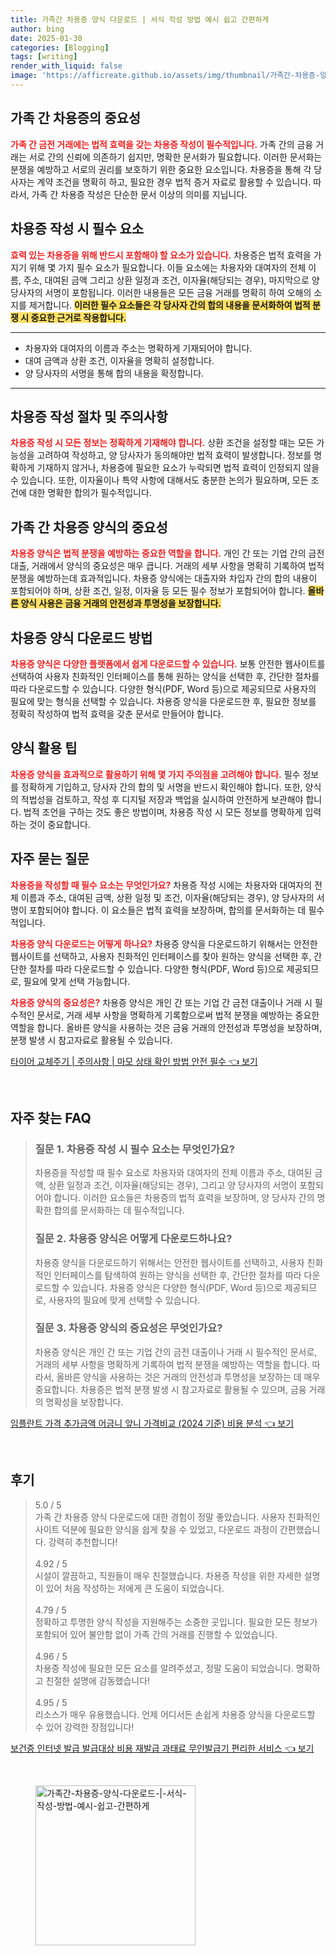```yaml
---
title: 가족간 차용증 양식 다운로드 | 서식 작성 방법 예시 쉽고 간편하게
author: bing
date: 2025-01-30
categories: [Blogging]
tags: [writing]
render_with_liquid: false
image: 'https://afficreate.github.io/assets/img/thumbnail/가족간-차용증-양식-다운로드-|-서식-작성-방법-예시-쉽고-간편하게.webp'
---
```



<h2 id='가족 간 차용증의 중요성'>가족 간 차용증의 중요성</h2>

<p><b><span style="color: #ee2323;">가족 간 금전 거래에는 법적 효력을 갖는 차용증 작성이 필수적입니다.</span></b> 가족 간의 금융 거래는 서로 간의 신뢰에 의존하기 쉽지만, 명확한 문서화가 필요합니다. 이러한 문서화는 분쟁을 예방하고 서로의 권리를 보호하기 위한 중요한 요소입니다. 차용증을 통해 각 당사자는 계약 조건을 명확히 하고, 필요한 경우 법적 증거 자료로 활용할 수 있습니다. 따라서, 가족 간 차용증 작성은 단순한 문서 이상의 의미를 지닙니다.</p>

<h2 id='차용증 작성 시 필수 요소'>차용증 작성 시 필수 요소</h2>

<p><b><span style="color: #ee2323;">효력 있는 차용증을 위해 반드시 포함해야 할 요소가 있습니다.</span></b> 차용증은 법적 효력을 가지기 위해 몇 가지 필수 요소가 필요합니다. 이들 요소에는 차용자와 대여자의 전체 이름, 주소, 대여된 금액 그리고 상환 일정과 조건, 이자율(해당되는 경우), 마지막으로 양 당사자의 서명이 포함됩니다. 이러한 내용들은 모든 금융 거래를 명확히 하여 오해의 소지를 제거합니다. <b><span style="background-color: #ffe066;">이러한 필수 요소들은 각 당사자 간의 합의 내용을 문서화하여 법적 분쟁 시 중요한 근거로 작용합니다.</span></b></p>

<hr />

<ul>
    <li>차용자와 대여자의 이름과 주소는 명확하게 기재되어야 합니다.</li>
    <li>대여 금액과 상환 조건, 이자율을 명확히 설정합니다.</li>
    <li>양 당사자의 서명을 통해 합의 내용을 확정합니다.</li>
</ul>

<hr />

<h2 id='차용증 작성 절차 및 주의사항'>차용증 작성 절차 및 주의사항</h2>

<p><b><span style="color: #ee2323;">차용증 작성 시 모든 정보는 정확하게 기재해야 합니다.</span></b> 상환 조건을 설정할 때는 모든 가능성을 고려하여 작성하고, 양 당사자가 동의해야만 법적 효력이 발생합니다. 정보를 명확하게 기재하지 않거나, 차용증에 필요한 요소가 누락되면 법적 효력이 인정되지 않을 수 있습니다. 또한, 이자율이나 특약 사항에 대해서도 충분한 논의가 필요하며, 모든 조건에 대한 명확한 합의가 필수적입니다.</p>

<h2 id='가족 간 차용증 양식의 중요성'>가족 간 차용증 양식의 중요성</h2>

<p><b><span style="color: #ee2323;">차용증 양식은 법적 분쟁을 예방하는 중요한 역할을 합니다.</span></b> 개인 간 또는 기업 간의 금전 대출, 거래에서 양식의 중요성은 매우 큽니다. 거래의 세부 사항을 명확히 기록하여 법적 분쟁을 예방하는데 효과적입니다. 차용증 양식에는 대출자와 차입자 간의 합의 내용이 포함되어야 하며, 상환 조건, 일정, 이자율 등 모든 필수 정보가 포함되어야 합니다. <b><span style="background-color: #ffe066;">올바른 양식 사용은 금융 거래의 안전성과 투명성을 보장합니다.</span></b></p>

<h2 id='차용증 양식 다운로드 방법'>차용증 양식 다운로드 방법</h2>

<p><b><span style="color: #ee2323;">차용증 양식은 다양한 플랫폼에서 쉽게 다운로드할 수 있습니다.</span></b> 보통 안전한 웹사이트를 선택하여 사용자 친화적인 인터페이스를 통해 원하는 양식을 선택한 후, 간단한 절차를 따라 다운로드할 수 있습니다. 다양한 형식(PDF, Word 등)으로 제공되므로 사용자의 필요에 맞는 형식을 선택할 수 있습니다. 차용증 양식을 다운로드한 후, 필요한 정보를 정확히 작성하여 법적 효력을 갖춘 문서로 만들어야 합니다.</p>

<h2 id='양식 활용 팁'>양식 활용 팁</h2>

<p><b><span style="color: #ee2323;">차용증 양식을 효과적으로 활용하기 위해 몇 가지 주의점을 고려해야 합니다.</span></b> 필수 정보를 정확하게 기입하고, 당사자 간의 합의 및 서명을 반드시 확인해야 합니다. 또한, 양식의 적법성을 검토하고, 작성 후 디지털 저장과 백업을 실시하여 안전하게 보관해야 합니다. 법적 조언을 구하는 것도 좋은 방법이며, 차용증 작성 시 모든 정보를 명확하게 입력하는 것이 중요합니다.</p>

<h2 id='자주 묻는 질문'>자주 묻는 질문</h2>

<p><b><span style="color: #ee2323;">차용증을 작성할 때 필수 요소는 무엇인가요?</span></b> 차용증 작성 시에는 차용자와 대여자의 전체 이름과 주소, 대여된 금액, 상환 일정 및 조건, 이자율(해당되는 경우), 양 당사자의 서명이 포함되어야 합니다. 이 요소들은 법적 효력을 보장하며, 합의를 문서화하는 데 필수적입니다.</p>

<p><b><span style="color: #ee2323;">차용증 양식 다운로드는 어떻게 하나요?</span></b> 차용증 양식을 다운로드하기 위해서는 안전한 웹사이트를 선택하고, 사용자 친화적인 인터페이스를 찾아 원하는 양식을 선택한 후, 간단한 절차를 따라 다운로드할 수 있습니다. 다양한 형식(PDF, Word 등)으로 제공되므로, 필요에 맞게 선택 가능합니다.</p>

<p><b><span style="color: #ee2323;">차용증 양식의 중요성은?</span></b> 차용증 양식은 개인 간 또는 기업 간 금전 대출이나 거래 시 필수적인 문서로, 거래 세부 사항을 명확하게 기록함으로써 법적 분쟁을 예방하는 중요한 역할을 합니다. 올바른 양식을 사용하는 것은 금융 거래의 안전성과 투명성을 보장하며, 분쟁 발생 시 참고자료로 활용될 수 있습니다.</p>


<p><a class="click-button" title="타이어 교체주기 | 주의사항 | 마모 상태 확인 방법 안전 필수" href="https://afficreate.github.io/posts/%ED%83%80%EC%9D%B4%EC%96%B4-%EA%B5%90%EC%B2%B4%EC%A3%BC%EA%B8%B0-%EC%A3%BC%EC%9D%98%EC%82%AC%ED%95%AD-%EB%A7%88%EB%AA%A8-%EC%83%81%ED%83%9C-%ED%99%95%EC%9D%B8-%EB%B0%A9%EB%B2%95-%EC%95%88%EC%A0%84-%ED%95%84%EC%88%98/" rel="dofollow">타이어 교체주기 | 주의사항 | 마모 상태 확인 방법 안전 필수 👈 보기</a></p><br>
<h2 id='자주_찾는_FAQ'>자주 찾는 FAQ</h2>
<div itemscope="" itemtype="https://schema.org/FAQPage"> 
<blockquote> 
<div itemscope="" itemprop="mainEntity" itemtype="https://schema.org/Question"> 
<h3 itemprop="name">질문 1. 차용증 작성 시 필수 요소는 무엇인가요?</h3> 
<div itemscope="" itemprop="acceptedAnswer" itemtype="https://schema.org/Answer"> 
<span itemprop="text"> 
<p>차용증을 작성할 때 필수 요소로 차용자와 대여자의 전체 이름과 주소, 대여된 금액, 상환 일정과 조건, 이자율(해당되는 경우), 그리고 양 당사자의 서명이 포함되어야 합니다. 이러한 요소들은 차용증의 법적 효력을 보장하며, 양 당사자 간의 명확한 합의를 문서화하는 데 필수적입니다.</p> 
</span> 
</div> 
</div> 

<div itemscope="" itemprop="mainEntity" itemtype="https://schema.org/Question"> 
<h3 itemprop="name">질문 2. 차용증 양식은 어떻게 다운로드하나요?</h3> 
<div itemscope="" itemprop="acceptedAnswer" itemtype="https://schema.org/Answer"> 
<span itemprop="text"> 
<p>차용증 양식을 다운로드하기 위해서는 안전한 웹사이트를 선택하고, 사용자 친화적인 인터페이스를 탐색하여 원하는 양식을 선택한 후, 간단한 절차를 따라 다운로드할 수 있습니다. 차용증 양식은 다양한 형식(PDF, Word 등)으로 제공되므로, 사용자의 필요에 맞게 선택할 수 있습니다.</p> 
</span> 
</div> 
</div> 

<div itemscope="" itemprop="mainEntity" itemtype="https://schema.org/Question"> 
<h3 itemprop="name">질문 3. 차용증 양식의 중요성은 무엇인가요?</h3> 
<div itemscope="" itemprop="acceptedAnswer" itemtype="https://schema.org/Answer"> 
<span itemprop="text"> 
<p>차용증 양식은 개인 간 또는 기업 간의 금전 대출이나 거래 시 필수적인 문서로, 거래의 세부 사항을 명확하게 기록하여 법적 분쟁을 예방하는 역할을 합니다. 따라서, 올바른 양식을 사용하는 것은 거래의 안전성과 투명성을 보장하는 데 매우 중요합니다. 차용증은 법적 분쟁 발생 시 참고자료로 활용될 수 있으며, 금융 거래의 명확성을 보장합니다.</p> 
</span> 
</div> 
</div> 
</blockquote> 
</div>
<p><a class="click-button" title="임플란트 가격 추가금액 어금니 앞니 가격비교 (2024 기준) 비용 분석" href="https://afficreate.github.io/posts/%EC%9E%84%ED%94%8C%EB%9E%80%ED%8A%B8-%EA%B0%80%EA%B2%A9-%EC%B6%94%EA%B0%80%EA%B8%88%EC%95%A1-%EC%96%B4%EA%B8%88%EB%8B%88-%EC%95%9E%EB%8B%88-%EA%B0%80%EA%B2%A9%EB%B9%84%EA%B5%90-(2024-%EA%B8%B0%EC%A4%80)-%EB%B9%84%EC%9A%A9-%EB%B6%84%EC%84%9D/" rel="dofollow">임플란트 가격 추가금액 어금니 앞니 가격비교 (2024 기준) 비용 분석 👈 보기</a></p><br>
<h2 id='후기'>후기</h2>
<div itemscope itemtype="https://schema.org/Product">
  <blockquote>
  <div itemprop="review" itemscope itemtype="https://schema.org/Review">
      <div itemprop="reviewRating" itemscope itemtype="https://schema.org/Rating"> <span itemprop="ratingValue">5.0</span> / <span itemprop="bestRating">5</span> </div>
      <span itemprop="reviewBody">가족 간 차용증 양식 다운로드에 대한 경험이 정말 좋았습니다. 사용자 친화적인 사이트 덕분에 필요한 양식을 쉽게 찾을 수 있었고, 다운로드 과정이 간편했습니다. 강력히 추천합니다!</span>
  </div>
  <br>
  <div itemprop="review" itemscope itemtype="https://schema.org/Review">
      <div itemprop="reviewRating" itemscope itemtype="https://schema.org/Rating"> <span itemprop="ratingValue">4.92</span> / <span itemprop="bestRating">5</span> </div>
      <span itemprop="reviewBody">시설이 깔끔하고, 직원들이 매우 친절했습니다. 차용증 작성을 위한 자세한 설명이 있어 처음 작성하는 저에게 큰 도움이 되었습니다.</span>
  </div>
  <br>
  <div itemprop="review" itemscope itemtype="https://schema.org/Review">
      <div itemprop="reviewRating" itemscope itemtype="https://schema.org/Rating"> <span itemprop="ratingValue">4.79</span> / <span itemprop="bestRating">5</span> </div>
      <span itemprop="reviewBody">정확하고 투명한 양식 작성을 지원해주는 소중한 곳입니다. 필요한 모든 정보가 포함되어 있어 불안함 없이 가족 간의 거래를 진행할 수 있었습니다.</span>
  </div>
  <br>
  <div itemprop="review" itemscope itemtype="https://schema.org/Review">
      <div itemprop="reviewRating" itemscope itemtype="https://schema.org/Rating"> <span itemprop="ratingValue">4.96</span> / <span itemprop="bestRating">5</span> </div>
      <span itemprop="reviewBody">차용증 작성에 필요한 모든 요소를 알려주셨고, 정말 도움이 되었습니다. 명확하고 친절한 설명에 감동했습니다!</span>
  </div>
  <br>
  <div itemprop="review" itemscope itemtype="https://schema.org/Review">
      <div itemprop="reviewRating" itemscope itemtype="https://schema.org/Rating"> <span itemprop="ratingValue">4.95</span> / <span itemprop="bestRating">5</span> </div>
      <span itemprop="reviewBody">리소스가 매우 유용했습니다. 언제 어디서든 손쉽게 차용증 양식을 다운로드할 수 있어 강력한 장점입니다!</span>
  </div>
  </blockquote>
</div>
<p><a class="click-button" title="보건증 인터넷 발급 발급대상 비용 재발급 과태료 무인발급기 편리한 서비스" href="https://afficreate.github.io/posts/%EB%B3%B4%EA%B1%B4%EC%A6%9D-%EC%9D%B8%ED%84%B0%EB%84%B7-%EB%B0%9C%EA%B8%89-%EB%B0%9C%EA%B8%89%EB%8C%80%EC%83%81-%EB%B9%84%EC%9A%A9-%EC%9E%AC%EB%B0%9C%EA%B8%89-%EA%B3%BC%ED%83%9C%EB%A3%8C-%EB%AC%B4%EC%9D%B8%EB%B0%9C%EA%B8%89%EA%B8%B0-%ED%8E%B8%EB%A6%AC%ED%95%9C-%EC%84%9C%EB%B9%84%EC%8A%A4/" rel="dofollow">보건증 인터넷 발급 발급대상 비용 재발급 과태료 무인발급기 편리한 서비스 👈 보기</a></p><br>
<figure class="image"><img src="https://afficreate.github.io/assets/img/thumbnail/가족간-차용증-양식-다운로드-|-서식-작성-방법-예시-쉽고-간편하게.webp" alt="가족간-차용증-양식-다운로드-|-서식-작성-방법-예시-쉽고-간편하게" width="256" height="256"></figure>